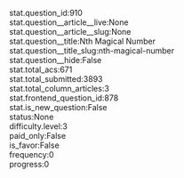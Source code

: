 stat.question_id:910  
stat.question__article__live:None  
stat.question__article__slug:None  
stat.question__title:Nth Magical Number  
stat.question__title_slug:nth-magical-number  
stat.question__hide:False  
stat.total_acs:671  
stat.total_submitted:3893  
stat.total_column_articles:3  
stat.frontend_question_id:878  
stat.is_new_question:False  
status:None  
difficulty.level:3  
paid_only:False  
is_favor:False  
frequency:0  
progress:0  
